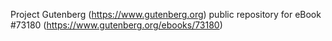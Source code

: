 Project Gutenberg (https://www.gutenberg.org) public repository
for eBook #73180 (https://www.gutenberg.org/ebooks/73180)
